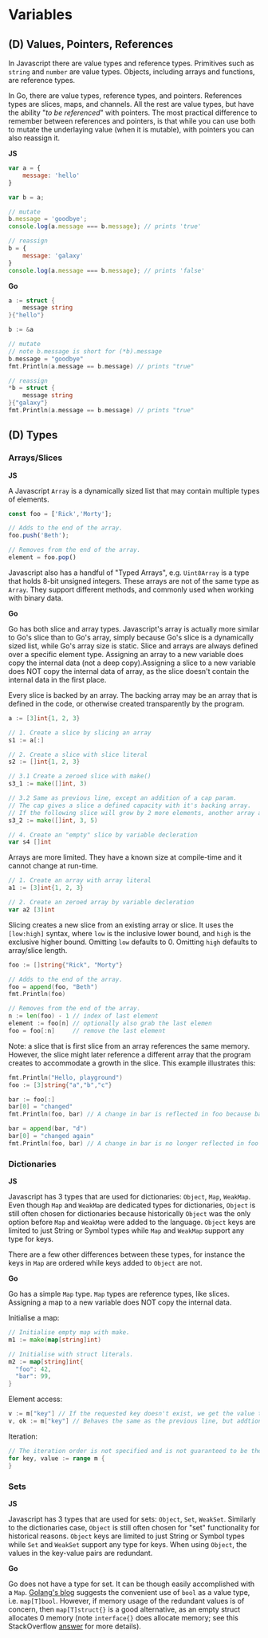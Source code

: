 # Variables
## (D) Values, Pointers, References

In Javascript there are value types and reference types. Primitives such as `string` and `number` are value types. Objects, including arrays and functions, are reference types.

In Go, there are value types, reference types, and pointers. References types are slices, maps, and channels. All the rest are value types, but have the ability "*to be referenced*" with pointers.
The most practical difference to remember between references and pointers, is that while you can use both to mutate the underlaying value (when it is mutable), with pointers you can also reassign it.

**JS**
```Javascript
var a = {
    message: 'hello'
}

var b = a;

// mutate
b.message = 'goodbye';
console.log(a.message === b.message); // prints 'true'

// reassign
b = {
    message: 'galaxy'
}
console.log(a.message === b.message); // prints 'false'
```

**Go**
```Go
a := struct {
	message string
}{"hello"}

b := &a

// mutate
// note b.message is short for (*b).message
b.message = "goodbye"
fmt.Println(a.message == b.message) // prints "true"

// reassign
*b = struct {
	message string
}{"galaxy"}
fmt.Println(a.message == b.message) // prints "true"
```

## (D) Types

### Arrays/Slices
**JS**

A Javascript `Array` is a dynamically sized list that may contain multiple types of elements.
```Javascript
const foo = ['Rick','Morty'];

// Adds to the end of the array.
foo.push('Beth');

// Removes from the end of the array.
element = foo.pop()
```

Javascript also has a handful of "Typed Arrays", e.g. `Uint8Array` is a type that holds 8-bit unsigned integers. These arrays are not of the same type as `Array`. They support different methods, and commonly used when working with binary data.

**Go**

Go has both slice and array types. Javascript's array is actually more similar to Go's slice than to Go's array, simply because Go's slice is a dynamically sized list, while Go's array size is static. Slice and arrays are always defined over a specific element type. Assigning an array to a new variable does copy the internal data (not a deep copy).Assigning a slice to a new variable does NOT copy the internal data of array, as the slice doesn't contain the internal data in the first place.

Every slice is backed by an array. The backing array may be an array that is defined in the code, or otherwise created transparently by the program.
```Go
a := [3]int{1, 2, 3}

// 1. Create a slice by slicing an array
s1 := a[:]

// 2. Create a slice with slice literal
s2 := []int{1, 2, 3}

// 3.1 Create a zeroed slice with make()
s3_1 := make([]int, 3)

// 3.2 Same as previous line, except an addition of a cap param.
// The cap gives a slice a defined capacity with it's backing array.
// If the following slice will grow by 2 more elements, another array allocation will NOT be performed.
s3_2 := make([]int, 3, 5)

// 4. Create an "empty" slice by variable decleration
var s4 []int
```

Arrays are more limited. They have a known size at compile-time and it cannot change at run-time.
```Go
// 1. Create an array with array literal
a1 := [3]int{1, 2, 3}

// 2. Create an zeroed array by variable decleration
var a2 [3]int
```

Slicing creates a new slice from an existing array or slice. It uses the `[low:high]` syntax, where `low` is the inclusive lower bound, and `high` is the exclusive higher bound. Omitting `low` defaults to 0. Omitting `high` defaults to array/slice length.
```Go
foo := []string{"Rick", "Morty"}

// Adds to the end of the array.
foo = append(foo, "Beth")
fmt.Println(foo)

// Removes from the end of the array.
n := len(foo) - 1 // index of last element
element := foo[n] // optionally also grab the last elemen
foo = foo[:n]     // remove the last element
```
   
Note: a slice that is first slice from an array references the same memory. However, the slice might later reference a different array that the program creates to accommodate a growth in the slice. This example illustrates this:
```Go
fmt.Println("Hello, playground")
foo := [3]string{"a","b","c"}

bar := foo[:]
bar[0] = "changed"	
fmt.Println(foo, bar) // A change in bar is reflected in foo because bar is backed by foo

bar = append(bar, "d")
bar[0] = "changed again"	
fmt.Println(foo, bar) // A change in bar is no longer reflected in foo because the `append` caused bar to backed by a different array
```

### Dictionaries
**JS**

Javascript has 3 types that are used for dictionaries: `Object`, `Map`, `WeakMap`. Even though `Map` and `WeakMap` are dedicated types for dictionaries, `Object` is still often chosen for dictionaries because historically `Object` was the only option before `Map` and `WeakMap` were added to the language. `Object` keys are limited to just String or Symbol types while `Map` and `WeakMap` support any type for keys. 

There are a few other differences between these types, for instance the keys in `Map` are ordered while keys added to `Object` are not.

**Go**

Go has a simple `Map` type. `Map` types are reference types, like slices. Assigning a map to a new variable does NOT copy the internal data.

Initialise a map:
```Go
// Initialise empty map with make.
m1 := make(map[string]int)

// Initialise with struct literals.
m2 := map[string]int{
  "foo": 42,
  "bar": 99,
}
```

Element access:
```Go
v := m["key"] // If the requested key doesn't exist, we get the value type's zero value.
v, ok := m["key"] // Behaves the same as the previous line, but addtionaly the ok bool value can be used to test existence.
```

Iteration:
```Go
// The iteration order is not specified and is not guaranteed to be the same from one iteration to the next.
for key, value := range m {
}
```

### Sets
**JS**

Javascript has 3 types that are used for sets: `Object`, `Set`, `WeakSet`. Similarly to the dictionaries case, `Object` is still often chosen for "set" functionality for historical reasons. `Object` keys are limited to just String or Symbol types while `Set` and `WeakSet` support any type for keys. When using `Object`, the values in the key-value pairs are redundant.

**Go**

Go does not have a type for set. It can be though easily accomplished with a `Map`. [Golang's blog](https://blog.golang.org/go-maps-in-action) suggests the convenient use of `bool` as a value type, i.e. `map[T]bool`. However, if memory usage of the redundant values is of concern, then `map[T]struct{}` is a good alternative, as an empty struct allocates 0 memory (note `interface{}` does allocate memory; see this StackOverflow [answer](https://stackoverflow.com/a/22770744) for more details).
